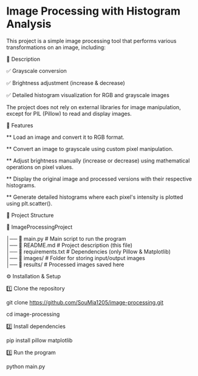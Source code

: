 # Image Processing with Histogram Analysis
This project is a simple image processing tool that performs various transformations on an image, including:

📖 Description 

✅ Grayscale conversion

✅ Brightness adjustment (increase & decrease)

✅ Detailed histogram visualization for RGB and grayscale images

The project does not rely on external libraries for image manipulation, except for PIL (Pillow) to read and display images.

🚀 Features 

** Load an image and convert it to RGB format.

** Convert an image to grayscale using custom pixel manipulation.

** Adjust brightness manually (increase or decrease) using mathematical operations on pixel values.

** Display the original image and processed versions with their respective histograms.

** Generate detailed histograms where each pixel's intensity is plotted using plt.scatter().

📂 Project Structure

📁 ImageProcessingProject  

│── 📜 main.py                 # Main script to run the program  
│── 📜 README.md               # Project description (this file)  
│── 📜 requirements.txt        # Dependencies (only Pillow & Matplotlib)  
│── 📁 images/                 # Folder for storing input/output images  
│── 📁 results/                # Processed images saved here  

⚙️ Installation & Setup

1️⃣ Clone the repository

git clone https://github.com/SouMia1205/image-processing.git

cd image-processing

2️⃣ Install dependencies

pip install pillow matplotlib

3️⃣ Run the program

python main.py
